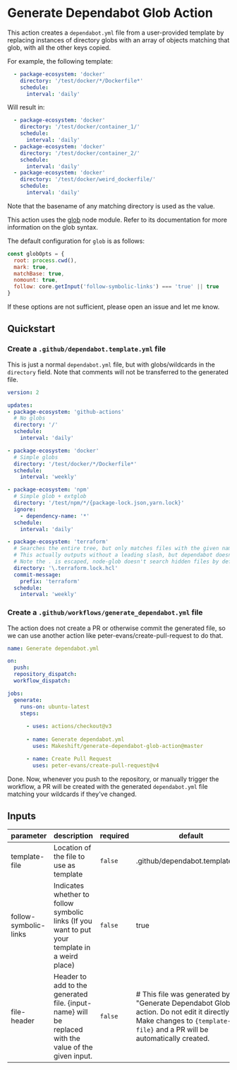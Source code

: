 # Generate Dependabot Glob Action

This action creates a `dependabot.yml` file from a user-provided template by replacing instances of directory globs with an array of objects matching that glob, with all the other keys copied.

For example, the following template:

```yaml
  - package-ecosystem: 'docker'
    directory: '/test/docker/*/Dockerfile*'
    schedule:
      interval: 'daily'
```

Will result in:

```yaml
  - package-ecosystem: 'docker'
    directory: '/test/docker/container_1/'
    schedule:
      interval: 'daily'
  - package-ecosystem: 'docker'
    directory: '/test/docker/container_2/'
    schedule:
      interval: 'daily'
  - package-ecosystem: 'docker'
    directory: '/test/docker/weird_dockerfile/'
    schedule:
      interval: 'daily'
```

Note that the basename of any matching directory is used as the value.

This action uses the [glob](https://www.npmjs.com/package/glob) node module. Refer to its documentation for more information on the glob syntax.

The default configuration for `glob` is as follows:

```js
const globOpts = {
  root: process.cwd(),
  mark: true,
  matchBase: true,
  nomount: true,
  follow: core.getInput('follow-symbolic-links') === 'true' || true
}
```

If these options are not sufficient, please open an issue and let me know.

## Quickstart

### Create a `.github/dependabot.template.yml` file

This is just a normal `dependabot.yml` file, but with globs/wildcards in the `directory` field.
Note that comments will not be transferred to the generated file.

  ```yaml
version: 2

updates:
  - package-ecosystem: 'github-actions'
    # No globs
    directory: '/'
    schedule:
      interval: 'daily'

  - package-ecosystem: 'docker'
    # Simple globs
    directory: '/test/docker/*/Dockerfile*'
    schedule:
      interval: 'weekly'

  - package-ecosystem: 'npm'
    # Simple glob + extglob
    directory: '/test/npm/*/{package-lock.json,yarn.lock}'
    ignore:
      - dependency-name: '*'
    schedule:
      interval: 'daily'

  - package-ecosystem: 'terraform'
    # Searches the entire tree, but only matches files with the given name
    # This actually outputs without a leading slash, but dependabot doesn't seem to care
    # Note the . is escaped, node-glob doesn't search hidden files by default
    directory: '\.terraform.lock.hcl'
    commit-message:
      prefix: 'terraform'
    schedule:
      interval: 'weekly'

  ```

### Create a `.github/workflows/generate_dependabot.yml` file

The action does not create a PR or otherwise commit the generated file, so we can use another action like peter-evans/create-pull-request to do that.

```yaml
name: Generate dependabot.yml

on:
  push:
  repository_dispatch:
  workflow_dispatch:

jobs:
  generate:
    runs-on: ubuntu-latest
    steps:
      
      - uses: actions/checkout@v3
        
      - name: Generate dependabot.yml
        uses: Makeshift/generate-dependabot-glob-action@master

      - name: Create Pull Request
        uses: peter-evans/create-pull-request@v4
```

Done. Now, whenever you push to the repository, or manually trigger the workflow, a PR will be created with the generated `dependabot.yml` file matching your wildcards if they've changed.

<!-- action-docs-inputs -->
## Inputs

| parameter | description | required | default |
| --- | --- | --- | --- |
| template-file | Location of the file to use as template | `false` | .github/dependabot.template.yml |
| follow-symbolic-links | Indicates whether to follow symbolic links (If you want to put your template in a weird place) | `false` | true |
| file-header | Header to add to the generated file. {input-name} will be replaced with the value of the given input. | `false` | # This file was generated by the "Generate Dependabot Glob" action. Do not edit it directly.  # Make changes to `{template-file}` and a PR will be automatically created.  |
<!-- action-docs-inputs -->

<!-- action-docs-outputs -->

<!-- action-docs-outputs -->
